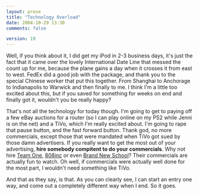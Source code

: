```yaml
---
layout: prose
title: "Technology Overload"
date: 2004-10-29 13:30
comments: false

version: 19
---
```


Well, if you think about it, I did get my iPod in 2-3 business days, it's just the fact that it came over the lovely International Date Line that messed the count up for me, because the plane gains a day when it crosses it from east to west. FedEx did a good job with the package, and thank you to the special Chinese worker that put this together. From Shanghai to Anchorage to Indianapolis to Warwick and then finally to me. I think I'm a little too excited about this, but if you saved for something for weeks on end and finally got it, wouldn't you be really happy?

That's not all the technology for today though. I'm going to get to paying off a few eBay auctions for a router (so I can play online on my PS2 while Jenni is on the net) and a TiVo, which I'm really excited about. I'm going to rape that pause button, and the fast forward button. Thank god, no more commercials, except those that were mandated when TiVo got sued by those damn advertisers. If you really want to get the most out of your advertising, **hire somebody compitent to do your commercials**. Why not hire [Team One][1], [808inc][2] or even [Brand New School][3]? Their commercials are actually fun to watch. Oh well, if commercials were actually well done for the most part, I wouldn't need something like TiVo.

And that as they say, is that. As you can clearly see, I can start an entry one way, and come out a completely different way when I end. So it goes.

[1]: http://www.teamone-usa.com/
[2]: http://www.808inc.com/
[3]: http://www.brandnewschool.com/
